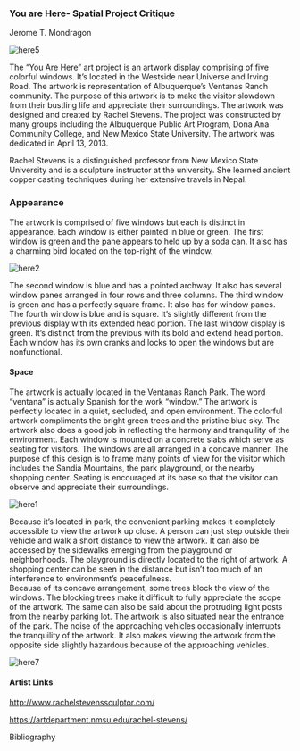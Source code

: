 

### You are Here- Spatial Project Critique
Jerome T. Mondragon

![here5]("https://github.com/unm-digital-futures/digital-history-review/blob/master/docs/images/here5.jpg "You are Here 5, 2017.")

The “You Are Here” art project is an artwork display comprising of five colorful windows. It’s located in the Westside near Universe and Irving Road. The artwork is representation of Albuquerque’s Ventanas Ranch community. The purpose of this artwork is to make the visitor slowdown from their bustling life and appreciate their surroundings. The artwork was designed and created by Rachel Stevens. The project was constructed by many groups including the Albuquerque Public Art Program, Dona Ana Community College, and New Mexico State University. The artwork was dedicated in April 13, 2013. 

Rachel Stevens is a distinguished professor from New Mexico State University and is a sculpture instructor at the university.  She learned ancient copper casting techniques during her extensive travels in Nepal. 
### Appearance
The artwork is comprised of five windows but each is distinct in appearance. Each window is either painted in blue or green. The first window is green and the pane appears to held up by a soda can. It also has a charming bird located on the top-right of the window.

![here2]("unm-digital-futures/digital-history-review/blob/master/docs/images/here2.jpg?raw=true "You are Here 2, 2017.")

The second window is blue and has a pointed archway. It also has several window panes arranged in four rows and three columns. The third window is green and has a perfectly square frame. It also has for window panes. The fourth window is blue and is square. It’s slightly different from the previous display with its extended head portion. The last window display is green. It’s distinct from the previous with its bold and extend head portion. Each window has its own cranks and locks to open the windows but are nonfunctional. 

#### Space
The artwork is actually located in the Ventanas Ranch Park. The word “ventana” is actually Spanish for the work “window.” The artwork is perfectly located in a quiet, secluded, and open environment. The colorful artwork compliments the bright green trees and the pristine blue sky.  The artwork also does a good job in reflecting the harmony and tranquility of the environment. Each window is mounted on a concrete slabs which serve as seating for visitors. The windows are all arranged in a concave manner. The purpose of this design is to frame many points of view for the visitor which includes the Sandia Mountains, the park playground, or the nearby shopping center. Seating is encouraged at its base so that the visitor can observe and appreciate their surroundings.

![here1]("digital-history-review/blob/master/docs/images/here1.jpg?raw=true "You are Here 1, 2017.")

Because it’s located in park, the convenient parking makes it completely accessible to view the artwork up close. A person can just step outside their vehicle and walk a short distance to view the artwork.  It can also be accessed by the sidewalks emerging from the playground or neighborhoods. The playground is directly located to the right of artwork.  A shopping center can be seen in the distance but isn’t too much of an interference to environment’s peacefulness.  
Because of its concave arrangement, some trees block the view of the windows. The blocking trees make it difficult to fully appreciate the scope of the artwork. The same can also be said about the protruding light posts from the nearby parking lot. The artwork is also situated near the entrance of the park. The noise of the approaching vehicles occasionally interrupts the tranquility of 
the artwork.  It also makes viewing the artwork from the opposite side slightly hazardous because of the approaching vehicles. 

![here7]("github.com/unm-digital-futures/digital-history-review/blob/master/docs/images/here7.jpg?raw=true "You are Here 7, 2017.")

#### Artist Links
http://www.rachelstevenssculptor.com/

https://artdepartment.nmsu.edu/rachel-stevens/

Bibliography 

